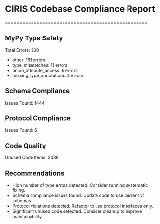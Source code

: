 # CIRIS Codebase Compliance Report
==================================================

## MyPy Type Safety
Total Errors: 200

- other: 181 errors
- type_mismatches: 11 errors
- union_attribute_access: 6 errors
- missing_type_annotations: 2 errors

## Schema Compliance
Issues Found: 1444

## Protocol Compliance
Issues Found: 6

## Code Quality
Unused Code Items: 2438

## Recommendations
- High number of type errors detected. Consider running systematic fixing.
- Schema compliance issues found. Update code to use current v1 schemas.
- Protocol violations detected. Refactor to use protocol interfaces only.
- Significant unused code detected. Consider cleanup to improve maintainability.